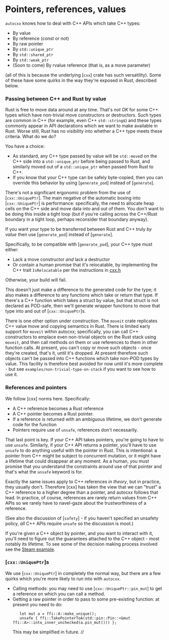 # Pointers, references, values

`autocxx` knows how to deal with C++ APIs which take C++ types:
* By value
* By reference (const or not)
* By raw pointer
* By `std::unique_ptr`
* By `std::shared_ptr`
* By `std::weak_ptr`
* (Soon to come) By rvalue reference (that is, as a move parameter)

(all of this is because the underlying [`cxx`] crate has such versatility).
Some of these have some quirks in the way they're exposed in Rust, described below.

### Passing between C++ and Rust by value

Rust is free to move data around at any time. That's _not OK_ for some C++ types
which have non-trivial move constructors or destructors. Such types are common
in C++ (for example, even C++ `std::string`s) and these types commonly appear
in API declarations which we want to make available in Rust. Worse still, Rust
has no visibility into whether a C++ type meets these criteria. What do we do?

You have a choice:
* As standard, any C++ type passed by value will be `std::move`d on the C++ side
  into a `std::unique_ptr` before being passed to Rust, and similarly moved out
  of a `std::unique_ptr` when passed from Rust to C++.
* If you know that your C++ type can be safely byte-copied, then you can
  override this behavior by using [`generate_pod`] instead of [`generate`].

There's not a significant ergonomic problem from the use of [`cxx::UniquePtr`].
The main negative of the automatic boxing into [`cxx::UniquePtr`] is performance:
specifically, the need to
allocate heap cells on the C++ side and move data into and out of them.
You don't want to be doing this inside a tight loop (but if you're calling
across the C++/Rust boundary in a tight loop, perhaps reconsider that boundary
anyway).

If you want your type to be transferred between Rust and C++ truly _by value_
then use [`generate_pod`] instead of [`generate`].

Specifically, to be compatible with [`generate_pod`], your C++ type must either:
* Lack a move constructor _and_ lack a destructor
* Or contain a human promise that it's relocatable, by implementing
  the C++ trait `IsRelocatable` per the instructions in
  [cxx.h](https://github.com/dtolnay/cxx/blob/master/include/cxx.h)

Otherwise, your build will fail.

This doesn't just make a difference to the generated code for the type;
it also makes a difference to any functions which take or return that type.
If there's a C++ function which takes a struct by value, but that struct
is not declared as POD-safe, then we'll generate wrapper functions to move
that type into and out of [`cxx::UniquePtr`]s.

There is one other option under construction. The `moveit` crate replicates
C++ value move and copying semantics in Rust. There is limited early support
for `moveit` within autocxx; specifically, you can call C++ constructors
to emplace even non-trivial objects on the Rust stack using `moveit`, and
then call methods on them or use references to them in other function calls.
At present, you can't copy or move such objects - once they're created,
that's it, until it's dropped. At present therefore such objects can't be
passed into C++ functions which take non-POD types by value. This facility
is therefore best avoided for now until it's more complete - but see
`examples/non-trivial-type-on-stack` if you want to see how to use it.

### References and pointers

We follow [cxx] norms here. Specifically:
* A C++ reference becomes a Rust reference
* A C++ pointer becomes a Rust pointer.
* If a reference is returned with an ambiguous lifetime, we don't generate
  code for the function
* Pointers require use of `unsafe`, references don't necessarily.

That last point is key. If your C++ API takes pointers, you're going
to have to use `unsafe`. Similarly, if your C++ API returns a pointer,
you'll have to use `unsafe` to do anything useful with the pointer in Rust.
This is intentional: a pointer from C++ might be subject to concurrent
mutation, or it might have a lifetime that could disappear at any moment.
As a human, you must promise that you understand the constraints around
use of that pointer and that's what the `unsafe` keyword is for.

Exactly the same issues apply to C++ references _in theory_, but in practice,
they usually don't. Therefore [cxx] has taken the view that we can "trust"
a C++ reference to a higher degree than a pointer, and autocxx follows that
lead. In practice, of course, references are rarely return values from C++
APIs so we rarely have to navel-gaze about the trustworthiness of a
reference.

(See also the discussion of [`safety`] - if you haven't specified
an unsafety policy, _all_ C++ APIs require `unsafe` so the discussion is moot.)

If you're given a C++ object by pointer, and you want to interact with it,
you'll need to figure out the guarantees attached to the C++ object - most
notably its lifetime. To see some of the decision making process involved
see the [Steam example](https://github.com/google/autocxx/tree/main/examples/steam-mini/src/main.rs).

### [`cxx::UniquePtr`]s

We use [`cxx::UniquePtr`] in completely the normal way, but there are a few
quirks which you're more likely to run into with `autocxx`.

* Calling methods: you may need to use [`cxx::UniquePtr::pin_mut`] to get
  a reference on which you can call a method.
* Getting a raw pointer in order to pass to some pre-existing function:
  at present you need to do:
  ```rust,ignore
     let mut a = ffi::A::make_unique();
     unsafe { ffi::TakePointerToA(std::pin::Pin::<&mut ffi::A>::into_inner_unchecked(a.pin_mut())) };
  ```
  This may be simplified in future.
// 

